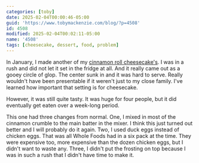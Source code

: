 ```yaml
---
categories: [toby]
date: 2025-02-04T00:00:46-05:00
guid: 'https://www.tobymackenzie.com/blog/?p=4508'
id: 4508
modified: 2025-02-04T00:02:11-05:00
name: '4508'
tags: [cheesecake, dessert, food, problem]
---
```


In January, I made another of my [cinnamon roll cheesecake's](/content/blog/2020/12/15/3170.md).  I was in a rush and did not let it set in the fridge at all.  And it really came out as a gooey circle of glop.  The center sunk in and it was hard to serve.  Really wouldn't have been presentable if it weren't just to my close family.  I've learned how important that setting is for cheesecake.

However, it was still quite tasty.  It was huge for four people, but it did eventually get eaten over a week-long period.

This one had three changes from normal.  One, I mixed in most of the cinnamon crumble to the main batter in the mixer.  I think this just turned out better and I will probably do it again.  Two, I used duck eggs instead of chicken eggs.  That was all Whole Foods had in a six pack at the time.  They were expensive too, more expensive than the dozen chicken eggs, but I didn't want to waste any.  Three, I didn't put the frosting on top because I was in such a rush that I didn't have time to make it.
